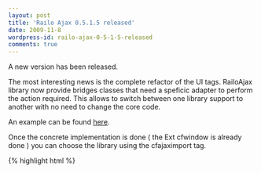 ```yaml
---
layout: post
title: 'Railo Ajax 0.5.1.5 released'
date: 2009-11-8
wordpress-id: railo-ajax-0-5-1-5-released
comments: true
---
```

<p>A new version has been released.</p>
<!--more-->
<p>The most interesting news is the complete refactor of the UI tags. RailoAjax library now provide bridges classes that need a speficic adapter to perform the action required. This allows to switch between one library support to another with no need to change the core code.</p>
<p>An example can be found <a href="http://projects.getrailo.org/RailoAjax/tests/index.cfm?template=cfwindow/ext.cfm" target="_blank">here</a>.</p>
<p>Once the concrete implementation is done ( the Ext cfwindow is already done ) you can choose the library using the cfajaximport tag.</p>
{% highlight html %}
<cfajaximport library="ext />
{% endhighlight %}
<p>Having implemented a bridge pattern for any UI implementation has also allowed us to provide a set of new events provided directly by the Railo.Events engine that do not rely on the specific implementation making code even more portable. The following event has been added :</p>
<ul>
<li>Window.beforeCreate</li>
<li>Window.afterCreate</li>
<li>Window.beforeShow</li>
<li>Window.afterShow</li>
<li>Window.beforeHide</li>
<li>Window.afterHide</li>
<li>Window.beforeClose</li>
<li>Window.afterClose</li>
<li>Layout.afterTabSelect</li>
<li>Layout.beforeTabInit</li>
<li>Layout.afterTabInit</li>
<li>Layout.beforeTabCreate</li>
<li>Layout.afterTabCreate</li>
<li>Layout.beforeTabRemove</li>
<li>Layout.afterTabRemove</li>
<li>Layout.beforeTabSelect</li>
<li>Layout.afterTabSelect</li>
<li>Layout.beforeTabDisable</li>
<li>Layout.afterTabDisable</li>
<li>Layout.beforeTabEnable</li>
<li>Layout.afterTabEnable</li>
</ul>
<p>What is usefull is that these events will always be usable in the same way not depending by the the tag concrete implementation. So If I need to listen to a window hide event and I have choosed the ext implementation I can use both the following syntax:</p>
{% highlight javascript %}
Railo.Events.subscribe(callback,'Window.beforeHide')
//or
Railo.Window.getWindowObject('mywin').addListener('beforeclose',callback,this);
{% endhighlight %}
<p>The RailoLayout.js package has already been rewritten with the default jquery implementation.</p>
<p>Version 0.5.2 will allow ui tags to receive an options arguments called 'args'. This struct will be converted into json and pushed into the implementation init method. In this way any config defined by the jquery or ext apis will become available. I am also working on a start for cfmap implementation.  </p>
<p> </p>

